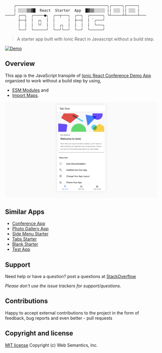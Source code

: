 ```
    ╭──────────────────────────────────────────╮╭─────╮╭─────╮
    │ ░░░░▒▒▓█  React  Starter  App  █▓▒▒░░░░░ ││ ░░░ ││ ░░░ │
────╯ ╭──╮  ╭─────●╮  ╭──┬───╮  ╭──╮  ╭──────╮ ╰┴─────┴┴─────┴───
      ├──┤  │  ╭╮  │  │      │  ├──┤  │ `╭───╯
      │  │  │  ╰╯  │  │  ╭╮  │  │  │  │  ╰───╮
      ╰──╯  ╰──────╯  ╰──╯╰──╯  ╰──╯  ╰──────╯

```
> A starter app built with Ionic React in Javascript without a build step.

[![Demo](https://img.shields.io/badge/Demo-%E2%86%92-9D6EB3.svg?style=flat-square)](https://websemantics.github.io/ionic-react-tabs-app/public/index.html)

## Overview

This app is the JavaScript transpile of [Ionic React Conference Demo App](https://github.com/ionic-team/ionic-react-tabs-app) organized to work without a build step by using,

* [ESM Modules](https://developer.mozilla.org/en-US/docs/Web/JavaScript/Guide/Modules) and
* [Import Maps](https://github.com/WICG/import-maps).

<img src="public/assets/img/screenshot.png" alt="Conference app">

## Similar Apps

* [Conference App](https://github.com/websemantics/ionic-react-conference-app)
* [Photo Gallery App](https://github.com/websemantics/ionic-react-photo-gallery-app)
* [Side Menu Starter](https://github.com/websemantics/ionic-react-sidemenu-app)
* [Tabs Starter](https://github.com/websemantics/ionic-react-tabs-app)
* [Blank Starter](https://github.com/websemantics/ionic-react-blank-app)
* [Test App](https://github.com/websemantics/ionic-react-test-app)

## Support

Need help or have a question? post a questions at [StackOverflow](https://stackoverflow.com/questions/tagged/ionic-react-tabs-app+web+semantics)

*Please don't use the issue trackers for support/questions.*

## Contributions

Happy to accept external contributions to the project in the form of feedback, bug reports and even better - pull requests

## Copyright and license

[MIT license](http://opensource.org/licenses/mit-license.php)
Copyright (c) Web Semantics, Inc.

